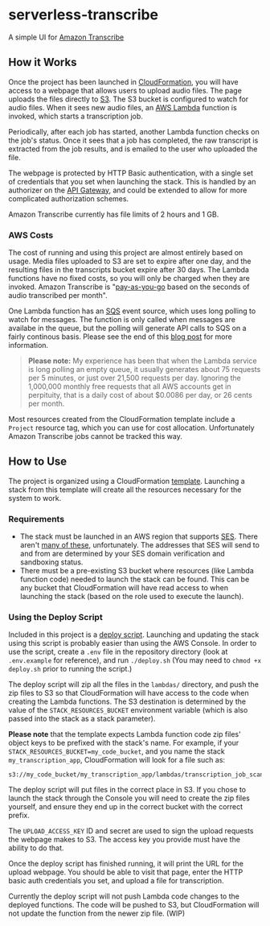 # serverless-transcribe

A simple UI for [Amazon Transcribe](https://aws.amazon.com/transcribe/)

## How it Works

Once the project has been launched in [CloudFormation](https://aws.amazon.com/cloudformation/), you will have access to a webpage that allows users to upload audio files. The page uploads the files directly to [S3](https://aws.amazon.com/s3/). The S3 bucket is configured to watch for audio files. When it sees new audio files, an [AWS Lambda](https://aws.amazon.com/lambda/) function is invoked, which starts a transcription job.

Periodically, after each job has started, another Lambda function checks on the job's status. Once it sees that a job has completed, the raw transcript is extracted from the job results, and is emailed to the user who uploaded the file.

The webpage is protected by HTTP Basic authentication, with a single set of credentials that you set when launching the stack. This is handled by an authorizer on the [API Gateway](https://aws.amazon.com/api-gateway/), and could be extended to allow for more complicated authorization schemes.

Amazon Transcribe currently has file limits of 2 hours and 1 GB.

### AWS Costs

The cost of running and using this project are almost entirely based on usage. Media files uploaded to S3 are set to expire after one day, and the resulting files in the transcripts bucket expire after 30 days. The Lambda functions have no fixed costs, so you will only be charged when they are invoked. Amazon Transcribe is "[pay-as-you-go](https://aws.amazon.com/transcribe/pricing/) based on the seconds of audio transcribed per month".

One Lambda function has an [SQS](https://aws.amazon.com/sqs/) event source, which uses long polling to watch for messages. The function is only called when messages are availabe in the queue, but the polling will generate API calls to SQS on a fairly continous basis. Please see the end of this [blog post](https://aws.amazon.com/blogs/aws/aws-lambda-adds-amazon-simple-queue-service-to-supported-event-sources/) for more information.

> **Please note:** My experience has been that when the Lambda service is long polling an empty queue, it usually generates about 75 requests per 5 minutes, or just over 21,500 requests per day. Ignoring the 1,000,000 monthly free requests that all AWS accounts get in perpituity, that is a daily cost of about $0.0086 per day, or 26 cents per month.

Most resources created from the CloudFormation template include a `Project` resource tag, which you can use for cost allocation. Unfortunately Amazon Transcribe jobs cannot be tracked this way.

## How to Use

The project is organized using a CloudFormation [template](https://github.com/farski/serverless-transcribe/blob/master/serverless-transcribe.yml). Launching a stack from this template will create all the resources necessary for the system to work.

### Requirements

- The stack must be launched in an AWS region that supports [SES](https://aws.amazon.com/ses/). There aren't [many of these](https://docs.aws.amazon.com/ses/latest/DeveloperGuide/regions.html), unfortunately. The addresses that SES will send to and from are determined by your SES domain verification and sandboxing status.
- There must be a pre-existing S3 bucket where resources (like Lambda function code) needed to launch the stack can be found. This can be any bucket that CloudFormation will have read access to when launching the stack (based on the role used to execute the launch).

### Using the Deploy Script

Included in this project is a [deploy script](https://github.com/farski/serverless-transcribe/blob/master/deploy.sh). Launching and updating the stack using this script is probably easier than using the AWS Console. In order to use the script, create a `.env` file in the repository directory (look at `.env.example` for reference), and run `./deploy.sh` (You may need to `chmod +x deploy.sh` prior to running the script.)

The deploy script will zip all the files in the `lambdas/` directory, and push the zip files to S3 so that CloudFormation will have access to the code when creating the Lambda functions. The S3 destination is determined by the value of the `STACK_RESOURCES_BUCKET` environment variable (which is also passed into the stack as a stack parameter).

**Please note** that the template expects Lambda function code zip files' object keys to be prefixed with the stack's name. For example, if your `STACK_RESOURCES_BUCKET=my_code_bucket`, and you name the stack `my_transcription_app`, CloudFormation will look for a file such as:

```
s3://my_code_bucket/my_transcription_app/lambdas/transcription_job_scan.zip
```

The deploy script will put files in the correct place in S3. If you chose to launch the stack through the Console you will need to create the zip files yourself, and ensure they end up in the correct bucket with the correct prefix.

The `UPLOAD_ACCESS_KEY` ID and secret are used to sign the upload requests the webpage makes to S3. The access key you provide must have the ability to do that.

Once the deploy script has finished running, it will print the URL for the upload webpage. You should be able to visit that page, enter the HTTP basic auth credentials you set, and upload a file for transcription.

Currently the deploy script will not push Lambda code changes to the deployed functions. The code will be pushed to S3, but CloudFormation will not update the function from the newer zip file. (WIP)
